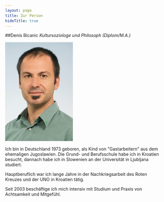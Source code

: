 ```yaml
---
layout: page
title: Zur Person
hideTitle: true
---
```

##Denis Bicanic
*Kultursoziologe und Philosoph (Diplom/M.A.)*

![Denis Bicancic](/images/denis.jpg)

Ich bin in Deutschland  1973 geboren, als Kind von "Gastarbeitern" aus dem ehemaligen Jugoslawien. Die Grund- und Berufsschule habe ich in Kroatien besucht, dannach habe ich in Slowenien an der Universität in Ljubljana studiert.

Hauptberuflich war ich lange Jahre in der Nachkriegsarbeit des Roten Kreuzes und der UNO in Kroatien tätig. 

Seit 2003 beschäftige ich mich intensiv mit Studium und Praxis von Achtsamkeit und Mitgefühl.

